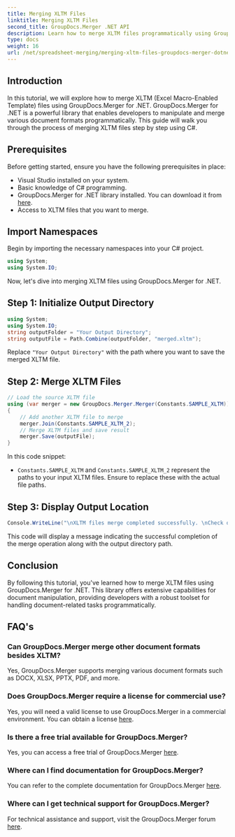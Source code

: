 ```yaml
---
title: Merging XLTM Files
linktitle: Merging XLTM Files
second_title: GroupDocs.Merger .NET API
description: Learn how to merge XLTM files programmatically using GroupDocs.Merger for .NET. Step-by-step guide with code examples.
type: docs
weight: 16
url: /net/spreadsheet-merging/merging-xltm-files-groupdocs-merger-dotnet/
---
```

## Introduction
In this tutorial, we will explore how to merge XLTM (Excel Macro-Enabled Template) files using GroupDocs.Merger for .NET. GroupDocs.Merger for .NET is a powerful library that enables developers to manipulate and merge various document formats programmatically. This guide will walk you through the process of merging XLTM files step by step using C#.
## Prerequisites
Before getting started, ensure you have the following prerequisites in place:
- Visual Studio installed on your system.
- Basic knowledge of C# programming.
- GroupDocs.Merger for .NET library installed. You can download it from [here](https://releases.groupdocs.com/merger/net/).
- Access to XLTM files that you want to merge.

## Import Namespaces
Begin by importing the necessary namespaces into your C# project.
```csharp
using System;
using System.IO;
```

Now, let's dive into merging XLTM files using GroupDocs.Merger for .NET.
## Step 1: Initialize Output Directory
```csharp
using System;
using System.IO;
string outputFolder = "Your Output Directory";
string outputFile = Path.Combine(outputFolder, "merged.xltm");
```
Replace `"Your Output Directory"` with the path where you want to save the merged XLTM file.
## Step 2: Merge XLTM Files
```csharp
// Load the source XLTM file
using (var merger = new GroupDocs.Merger.Merger(Constants.SAMPLE_XLTM))
{
    // Add another XLTM file to merge
    merger.Join(Constants.SAMPLE_XLTM_2);
    // Merge XLTM files and save result
    merger.Save(outputFile);
}
```
In this code snippet:
- `Constants.SAMPLE_XLTM` and `Constants.SAMPLE_XLTM_2` represent the paths to your input XLTM files. Ensure to replace these with the actual file paths.
## Step 3: Display Output Location
```csharp
Console.WriteLine("\nXLTM files merge completed successfully. \nCheck output in {0}", outputFolder);
```
This code will display a message indicating the successful completion of the merge operation along with the output directory path.

## Conclusion
By following this tutorial, you've learned how to merge XLTM files using GroupDocs.Merger for .NET. This library offers extensive capabilities for document manipulation, providing developers with a robust toolset for handling document-related tasks programmatically.

## FAQ's
### Can GroupDocs.Merger merge other document formats besides XLTM?
Yes, GroupDocs.Merger supports merging various document formats such as DOCX, XLSX, PPTX, PDF, and more.
### Does GroupDocs.Merger require a license for commercial use?
Yes, you will need a valid license to use GroupDocs.Merger in a commercial environment. You can obtain a license [here](https://purchase.groupdocs.com/buy).
### Is there a free trial available for GroupDocs.Merger?
Yes, you can access a free trial of GroupDocs.Merger [here](https://releases.groupdocs.com/).
### Where can I find documentation for GroupDocs.Merger?
You can refer to the complete documentation for GroupDocs.Merger [here](https://reference.groupdocs.com/merger/net/).
### Where can I get technical support for GroupDocs.Merger?
For technical assistance and support, visit the GroupDocs.Merger forum [here](https://forum.groupdocs.com/c/merger/32).

            
```